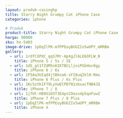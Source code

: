 ```yaml
---
layout: produk-casinghp
title: Starry Night Grumpy Cat iPhone Case
categories: iphone

# Produk
product-title: Starry Night Grumpy Cat iPhone Case
harga: 90000
sku: hn-5403
image-drive: 1pDqIlPK-mfPPEoyBUGZIx5wUPY_mRRBm
gallery:
  - url: 1rdfCXPXC_qqS7Mr-HpXgJl6LE6OFLW_B
    title: iPhone 5 / 5s / SE
  - url: 1dS_gt1fZdM5n6IKTBCLljniPGkHov9gy
    title: iPhone 6 / 6s
  - url: 1F5Aa3UIqd4jtBkna6-sFI8uqIklH-Rmu
    title: iPhone 6 Plus / 6s Plus
  - url: 1Kc5zVk1F79LyVwECPD781xbxacT9B4JQ
    title: iPhone 7 / 8
  - url: 1jfUt-H09S1OST3E4psCOassdp5qoFuwZ
    title: iPhone 7 Plus / 8 Plus
  - url: 1pDqIlPK-mfPPEoyBUGZIx5wUPY_mRRBm
    title: iPhone X
---
```

